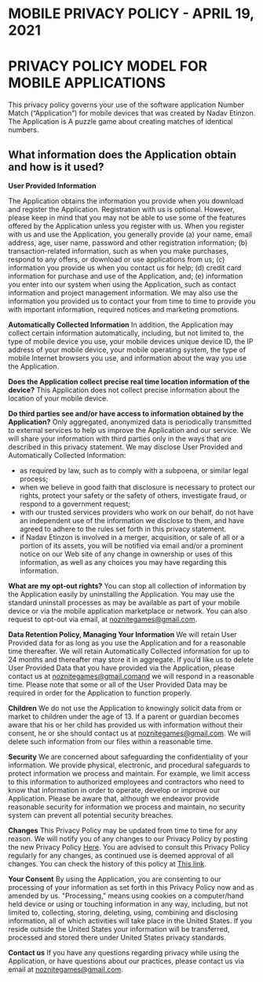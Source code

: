 # MOBILE PRIVACY POLICY - APRIL 19, 2021

# PRIVACY POLICY MODEL FOR MOBILE APPLICATIONS

This privacy policy governs your use of the software application Number Match (“Application”)
for mobile devices that was created by Nadav Etinzon. The Application is A puzzle game about
creating matches of identical numbers.

## What information does the Application obtain and how is it used?
**User Provided Information**

The Application obtains the information you provide when you download and register the
Application. Registration with us is optional. However, please keep in mind that you may not be
able to use some of the features offered by the Application unless you register with us.
When you register with us and use the Application, you generally provide (a) your name, email
address, age, user name, password and other registration information; (b) transaction-related
information, such as when you make purchases, respond to any offers, or download or use
applications from us; (c) information you provide us when you contact us for help; (d) credit card
information for purchase and use of the Application, and; (e) information you enter into our system
when using the Application, such as contact information and project management information.
We may also use the information you provided us to contact your from time to time to provide
you with important information, required notices and marketing promotions.

**Automatically Collected Information** 
In addition, the Application may collect certain information automatically, including, but not
limited to, the type of mobile device you use, your mobile devices unique device ID, the IP
address of your mobile device, your mobile operating system, the type of mobile Internet browsers
you use, and information about the way you use the Application.

**Does the Application collect precise real time location information of the device?**
This Application does not collect precise information about the location of your mobile device. 


**Do third parties see and/or have access to information obtained by the Application?**
Only aggregated, anonymized data is periodically transmitted to external services to help us
improve the Application and our service. We will share your information with third parties only in
the ways that are described in this privacy statement.
We may disclose User Provided and Automatically Collected Information:
* as required by law, such as to comply with a subpoena, or similar legal process;
* when we believe in good faith that disclosure is necessary to protect our rights, protect your safety or the safety of others, investigate
fraud, or respond to a government request;
* with our trusted services providers who work on our behalf, do not have an independent use of the information we disclose to them,
and have agreed to adhere to the rules set forth in this privacy statement.
* if Nadav Etinzon is involved in a merger, acquisition, or sale of all or a portion of its assets, you will be notified via email and/or
a prominent notice on our Web site of any change in ownership or uses of this information, as well as any choices you may have
regarding this information.

**What are my opt-out rights?**
You can stop all collection of information by the Application easily by uninstalling the Application.
You may use the standard uninstall processes as may be available as part of your mobile device or
via the mobile application marketplace or network. You can also request to opt-out via email, at noznitegames@gmail.com.

**Data Retention Policy, Managing Your Information**
We will retain User Provided data for as long as you use the Application and for a reasonable time
thereafter. We will retain Automatically Collected information for up to 24 months and thereafter
may store it in aggregate. If you’d like us to delete User Provided Data that you have provided via
the Application, please contact us at noznitegames@gmail.comand we will respond in a reasonable
time. Please note that some or all of the User Provided Data may be required in order for the
Application to function properly.

**Children**
We do not use the Application to knowingly solicit data from or market to children under the age
of 13. If a parent or guardian becomes aware that his or her child has provided us with information
without their consent, he or she should contact us at noznitegames@gmail.com. We will delete
such information from our files within a reasonable time.

**Security**
We are concerned about safeguarding the confidentiality of your information. We provide physical,
electronic, and procedural safeguards to protect information we process and maintain. For example,
we limit access to this information to authorized employees and contractors who need to know that
information in order to operate, develop or improve our Application. Please be aware that,
although we endeavor provide reasonable security for information we process and maintain, no
security system can prevent all potential security breaches.

**Changes**
This Privacy Policy may be updated from time to time for any reason. We will notify you of any
changes to our Privacy Policy by posting the new Privacy Policy
[Here](https://github.com/nadavEtin/Number-Match-Privacy-Policy/edit/gh-pages/index.md).
You are advised to consult this Privacy Policy regularly for any changes, as continued use is deemed
approval of all changes. You can check the history of this policy at
[This link](https://github.com/nadavEtin/Number-Match-Privacy-Policy/edit/gh-pages/index.md).

**Your Consent**
By using the Application, you are consenting to our processing of your information as set forth in
this Privacy Policy now and as amended by us. "Processing,” means using cookies on a
computer/hand held device or using or touching information in any way, including, but not
limited to, collecting, storing, deleting, using, combining and disclosing information, all of which
activities will take place in the United States. If you reside outside the United States your
information will be transferred, processed and stored there under United States privacy standards.

**Contact us**
If you have any questions regarding privacy while using the Application, or have questions about
our practices, please contact us via email at noznitegames@gmail.com.
